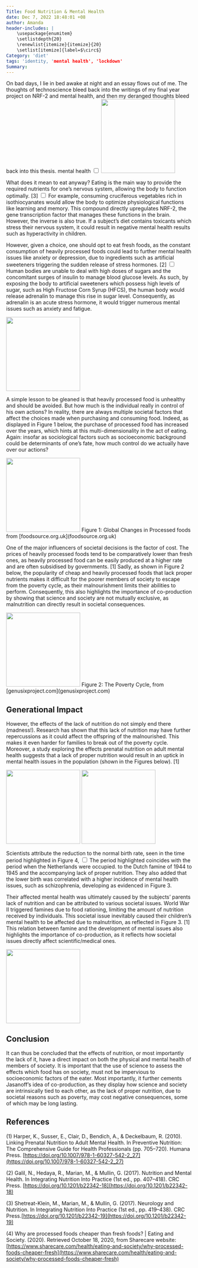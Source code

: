 ```yaml
---
Title: Food Nutrition & Mental Health
date: Dec 7, 2022 18:48:01 +08
author: Amanda
header-includes: |
	\usepackage{enumitem}
	\setlistdepth{20}
	\renewlist{itemize}{itemize}{20}
	\setlist[itemize]{label=$\circ$}
Category: 'diet'
tags: 'identity, 'mental health', 'lockdown'
Summary:
---
```



On bad days, I lie in bed awake at night and an essay flows out of me. The thoughts of technoscience bleed back into the writings of my final year project on NRF-2 and mental health, and then my deranged thoughts bleed back into this thesis.
<label for="mn-note" class="margin-toggle"> mental health</label>
<input type="checkbox" id="mn-note" class="margin-toggle"/>
<span class="marginnote">
<img src="{static}/images/logo_handhead.png" width="200" height="200" />
</span>

What does it mean to eat anyway? Eating is the main way to provide the required nutrients for one’s nervous system, allowing the body to  <label for="mn-note" class="margin-toggle">
function optimally. [3]
</label>
<input type="checkbox" id="mn-note" class="margin-toggle"/>
<span class="marginnote">
 For example, consuming cruciferous vegetables rich in isothiocyanates would allow the body to optimize physiological functions like learning and memory. This compound directly upregulates NRF-2, the gene transcription factor that manages these functions in the brain. However, the inverse is also true. If a subject’s diet contains toxicants which stress their nervous system, it could result in negative mental health results such as hyperactivity in children.
</span>

However, given a choice, one should opt to eat fresh foods, as the constant consumption of heavily processed foods could <label for="mn-note" class="margin-toggle">
lead to further mental health issues like anxiety or depression, due to ingredients such as artificial sweeteners triggering the sudden release of stress hormones. [2] 
</label>
<input type="checkbox" id="mn-note" class="margin-toggle"/>
<span class="marginnote">
Human bodies are unable to deal with high doses of sugars and the concomitant surges of insulin to manage blood glucose levels. As such, by exposing the body to artificial sweeteners which possess high levels of sugar, such as High Fructose Corn Syrup (HFCS), the human body would release adrenalin to manage this rise in sugar level. Consequently, as adrenalin is an acute stress hormone, it would trigger numerous mental issues such as anxiety and fatigue.
</span>

<img src="{static}/images/fastfoodplatter.png" width="200" height="200" />

A simple lesson to be gleaned is that heavily processed food is unhealthy and should be avoided. But how much is the individual really in control of his own actions? In reality, there are always multiple societal factors that affect the choices made when purchasing and consuming food. Indeed, as displayed in Figure 1 below, the purchase of processed food has increased over the years, which hints at this multi-dimensionality in the act of eating. Again: insofar as sociological factors such as socioeconomic background could be determinants of one’s fate, how much control do we actually have over our actions? 

<img src="{static}/images/changeprocessfood.png" width="200" height="200" />
Figure 1: Global Changes in Processed foods from [foodsource.org.uk](foodsource.org.uk)

One of the major influencers of societal decisions is the factor of cost. The prices of heavily processed foods tend to be comparatively lower than fresh ones, as heavily processed food can be easily produced at a higher rate and are often subsidised by governments. [1] Sadly, as shown in Figure 2 below, the popularity of cheap and heavily processed foods that lack proper nutrients makes it difficult for the poorer members of society to escape from the poverty cycle, as their malnourishment limits their abilities to perform. Consequently, this also highlights the importance of co-production by showing that science and society are not mutually exclusive, as malnutrition can directly result in societal consequences.

<img src="{static}/images/poverty_cycle_diagram.png" width="200" height="200" />
Figure 2: The Poverty Cycle, from [genusixproject.com](genusixproject.com)

## Generational Impact
However, the effects of the lack of nutrition do not simply end there (madness!).  Research has shown that this lack of nutrition may have further repercussions as it could affect the offspring of the malnourished. This makes it even harder for families to break out of the poverty cycle. Moreover, a study exploring the effects prenatal nutrition on adult mental health suggests that a lack of proper nutrition would result in an uptick in mental health issues in the population (shown in the Figures below). [1]

<img src="{static}/images/anomalies_birth.png" width="200" height="200" />
<img src="{static}/images/graph2.png" width="200" height="200" />

Scientists attribute the reduction to the normal birth rate, seen <label for="mn-note" class="margin-toggle">
in the time period highlighted in Figure 4, 
</label>
<input type="checkbox" id="mn-note" class="margin-toggle"/>
<span class="marginnote">
The period highlighted coincides with the period when the Netherlands were occupied. 
</span> to the Dutch famine of 1944 to 1945 and the accompanying lack of proper nutrition. They also added that the lower birth was correlated with a higher incidence of mental health issues, such as schizophrenia, developing as evidenced in Figure 3. 

Their affected mental health was ultimately caused by the subjects’ parents lack of nutrition and can be attributed to various societal issues. World War II triggered famines due to food rationing, limiting the amount of nutrition received by individuals. This societal issue inevitably caused their children’s mental health to be affected due to malnutrition, as reflected in Figure 3. [1] This relation between famine and the development of mental issues also highlights the importance of co-production, as it reflects how societal issues directly affect scientific/medical ones.

<img src="{static}/images/ww2ration.png" width="200" height="200" />

## Conclusion
It can thus be concluded that the effects of nutrition, or most importantly the lack of it, have a direct impact on both the physical and mental health of members of society. It is important that the use of science to assess the effects which food has on society, must not be impervious to socioeconomic factors of the eater. Most importantly, it further cements Jasanoff’s idea of co-production, as they display how science and society are intrinsically tied to each other, as the lack of proper nutrition, due to societal reasons such as poverty, may cost negative consequences, some of which may be long lasting.

## References
(1) Harper, K., Susser, E., Clair, D., Bendich, A., & Deckelbaum, R. (2010). Linking Prenatal Nutrition to Adult Mental Health. In Preventive Nutrition: The Comprehensive Guide for Health Professionals (pp. 705–720). Humana Press. [https://doi.org/10.1007/978-1-60327-542-2_27](https://doi.org/10.1007/978-1-60327-542-2_27)

(2) Galil, N., Hedaya, R., Marian, M., & Mullin, G. (2017). Nutrition and Mental Health. In Integrating Nutrition Into Practice (1st ed., pp. 407–418). CRC Press. [https://doi.org/10.1201/b22342-18](https://doi.org/10.1201/b22342-18)

(3) Shetreat-Klein, M., Marian, M., & Mullin, G. (2017). Neurology and Nutrition. In Integrating Nutrition Into Practice (1st ed., pp. 419–438). CRC Press.[https://doi.org/10.1201/b22342-19](https://doi.org/10.1201/b22342-19)

(4) Why are processed foods cheaper than fresh foods? | Eating and Society. (2020). Retrieved October 18, 2020, from Sharecare website: [https://www.sharecare.com/health/eating-and-society/why-processed-foods-cheaper-fresh](https://www.sharecare.com/health/eating-and-society/why-processed-foods-cheaper-fresh)

